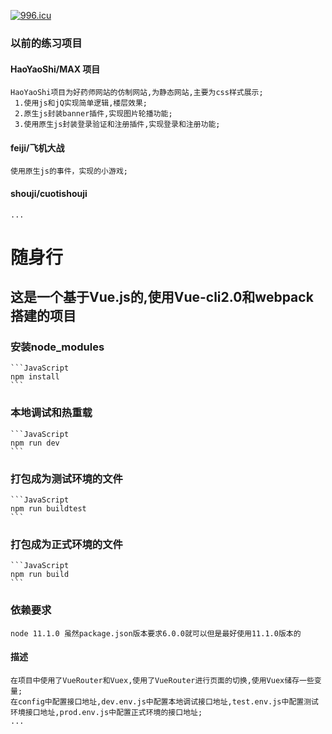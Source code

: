<a href="https://996.icu"><img src="https://img.shields.io/badge/link-996.icu-red.svg" alt="996.icu" /></a>
### 以前的练习项目

#### HaoYaoShi/MAX 项目
  
    HaoYaoShi项目为好药师网站的仿制网站,为静态网站,主要为css样式展示;
     1.使用js和jQ实现简单逻辑,楼层效果;
     2.原生js封装banner插件,实现图片轮播功能;
     3.使用原生js封装登录验证和注册插件,实现登录和注册功能;
    
 #### feiji/飞机大战   
  
    使用原生js的事件，实现的小游戏;
    
#### shouji/cuotishouji

    ...
# 随身行
## 这是一个基于Vue.js的,使用Vue-cli2.0和webpack搭建的项目

### 安装node_modules
    ```JavaScript
    npm install
    ```
### 本地调试和热重载
    ```JavaScript
    npm run dev
    ```
### 打包成为测试环境的文件
    ```JavaScript
    npm run buildtest 
    ```
### 打包成为正式环境的文件
    ```JavaScript
    npm run build
    ```
### 依赖要求
    node 11.1.0 虽然package.json版本要求6.0.0就可以但是最好使用11.1.0版本的
#### 描述    
    在项目中使用了VueRouter和Vuex,使用了VueRouter进行页面的切换,使用Vuex储存一些变量;
    在config中配置接口地址,dev.env.js中配置本地调试接口地址,test.env.js中配置测试环境接口地址,prod.env.js中配置正式环境的接口地址;
    ...   
